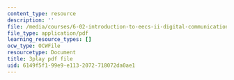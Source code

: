```yaml
---
content_type: resource
description: ''
file: /media/courses/6-02-introduction-to-eecs-ii-digital-communication-systems-fall-2012/6149f5f199e9e1132072718072da0ae1_JJdzY3OTzEg.pdf
file_type: application/pdf
learning_resource_types: []
ocw_type: OCWFile
resourcetype: Document
title: 3play pdf file
uid: 6149f5f1-99e9-e113-2072-718072da0ae1
---
```

